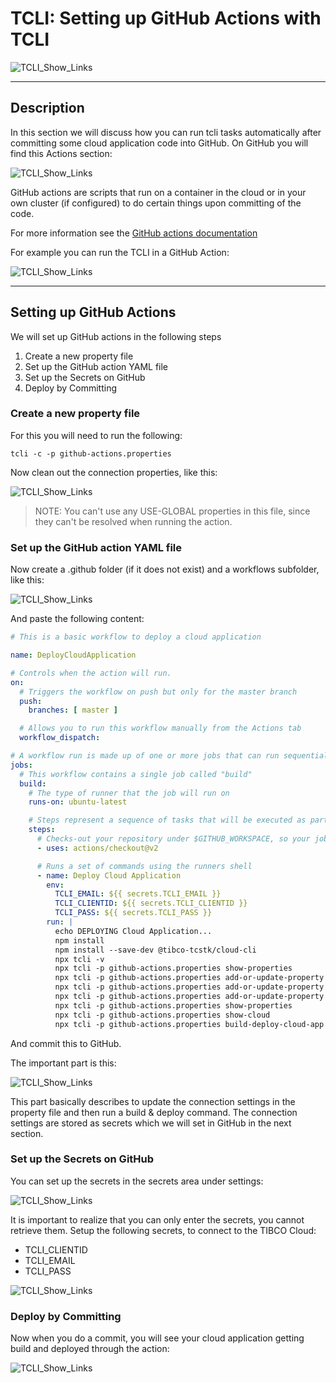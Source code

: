 # TCLI: Setting up GitHub Actions with TCLI

![TCLI_Show_Links](imgs/007_GitHubActions.png)

---
## Description
In this section we will discuss how you can run tcli tasks automatically after committing some cloud application code into GitHub. On GitHub you will find this Actions section:

![TCLI_Show_Links](imgs/007_GitHubActions_Repo.png)

GitHub actions are scripts that run on a container in the cloud or in your own cluster (if configured) to do certain things upon committing of the code.

For more information see the <a href="https://github.com/features/actions" target="_blank">GitHub actions documentation</a>

For example you can run the TCLI in a GitHub Action:

![TCLI_Show_Links](imgs/007_GitHubActions_TCLI.png)

---
## Setting up GitHub Actions

We will set up GitHub actions in the following steps

1. Create a new property file
2. Set up the GitHub action YAML file
3. Set up the Secrets on GitHub
4. Deploy by Committing

### Create a new property file

For this you will need to run the following:

```console
tcli -c -p github-actions.properties
```

Now clean out the connection properties, like this:

![TCLI_Show_Links](imgs/007_PropFile.png#zoom)

> NOTE: You can't use any USE-GLOBAL properties in this file, since they can't be resolved when running the action. 

### Set up the GitHub action YAML file

Now create a .github folder (if it does not exist) and a workflows subfolder, like this:

![TCLI_Show_Links](imgs/007_Yaml_Location.png#zoom)

And paste the following content:

```yaml
# This is a basic workflow to deploy a cloud application

name: DeployCloudApplication

# Controls when the action will run.
on:
  # Triggers the workflow on push but only for the master branch
  push:
    branches: [ master ]

  # Allows you to run this workflow manually from the Actions tab
  workflow_dispatch:

# A workflow run is made up of one or more jobs that can run sequentially or in parallel
jobs:
  # This workflow contains a single job called "build"
  build:
    # The type of runner that the job will run on
    runs-on: ubuntu-latest

    # Steps represent a sequence of tasks that will be executed as part of the job
    steps:
      # Checks-out your repository under $GITHUB_WORKSPACE, so your job can access it
      - uses: actions/checkout@v2

      # Runs a set of commands using the runners shell
      - name: Deploy Cloud Application
        env:
          TCLI_EMAIL: ${{ secrets.TCLI_EMAIL }}
          TCLI_CLIENTID: ${{ secrets.TCLI_CLIENTID }}
          TCLI_PASS: ${{ secrets.TCLI_PASS }}
        run: |
          echo DEPLOYING Cloud Application...
          npm install
          npm install --save-dev @tibco-tcstk/cloud-cli
          npx tcli -v
          npx tcli -p github-actions.properties show-properties
          npx tcli -p github-actions.properties add-or-update-property -a DEFAULT:CloudLogin.email:none:$TCLI_EMAIL
          npx tcli -p github-actions.properties add-or-update-property -a DEFAULT:CloudLogin.clientID:none:$TCLI_CLIENTID
          npx tcli -p github-actions.properties add-or-update-property -a DEFAULT:CloudLogin.pass:none:$TCLI_PASS
          npx tcli -p github-actions.properties show-properties
          npx tcli -p github-actions.properties show-cloud
          npx tcli -p github-actions.properties build-deploy-cloud-app
```

And commit this to GitHub.

The important part is this:

![TCLI_Show_Links](imgs/007_Yaml_Deploy.png#zoom)

This part basically describes to update the connection settings in the property file and then run a build & deploy command. The connection settings are stored as secrets which we will set in GitHub in the next section.

### Set up the Secrets on GitHub

You can set up the secrets in the secrets area under settings:

![TCLI_Show_Links](imgs/007_SecretsArea.png#zoom)

It is important to realize that you can only enter the secrets, you cannot retrieve them. Setup the following secrets, to connect to the TIBCO Cloud:

* TCLI_CLIENTID
* TCLI_EMAIL
* TCLI_PASS

![TCLI_Show_Links](imgs/007_Secrets.png#zoom)

### Deploy by Committing

Now when you do a commit, you will see your cloud application getting build and deployed through the action:

![TCLI_Show_Links](imgs/007_Deployed.png#zoom)
